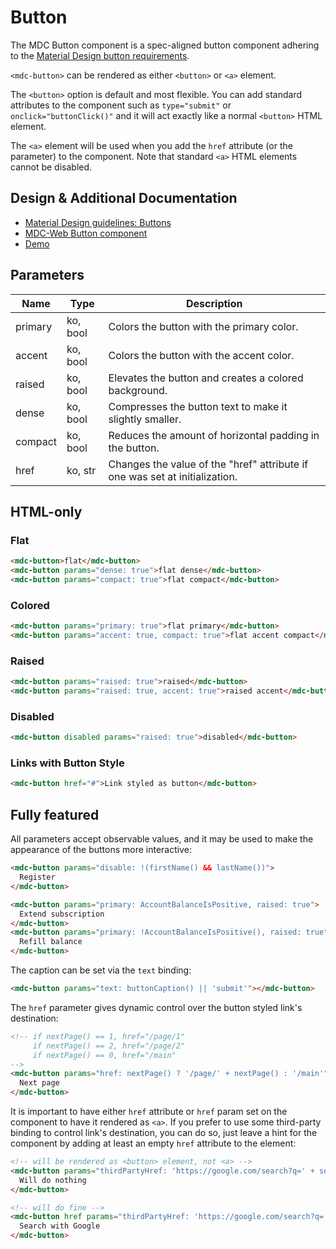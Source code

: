 # Button
The MDC Button component is a spec-aligned button component adhering to the
[Material Design button requirements](https://material.google.com/components/buttons.html).

`<mdc-button>` can be rendered as either `<button>` or `<a>` element.

The `<button>` option is default and most flexible. You can add standard
attributes to the component such as `type="submit"` or `onclick="buttonClick()"`
and it will act exactly like a normal `<button>` HTML element.

The `<a>` element will be used when you add the `href` attribute (or the parameter)
to the component. Note that standard `<a>` HTML elements cannot be disabled.

## Design & Additional Documentation

- [Material Design guidelines: Buttons](https://material.io/guidelines/components/buttons.html)
- [MDC-Web Button component](https://github.com/material-components/material-components-web/blob/master/packages/mdc-button/README.md)
- [Demo](https://anton-kachurin.github.io/mdc-knockout/demo/button.html)

## Parameters

| Name    | Type     | Description                                               |
| --------|--------- | --------------------------------------------------------- |
| primary | ko, bool | Colors the button with the primary color.                 |
| accent  | ko, bool | Colors the button with the accent color.                  |
| raised  | ko, bool | Elevates the button and creates a colored background.     |
| dense   | ko, bool | Compresses the button text to make it slightly smaller.   |
| compact | ko, bool | Reduces the amount of horizontal padding in the button.   |
| href    | ko, str  | Changes the value of the "href" attribute if one was set at initialization. |


## HTML-only

### Flat

```HTML
<mdc-button>flat</mdc-button>
<mdc-button params="dense: true">flat dense</mdc-button>
<mdc-button params="compact: true">flat compact</mdc-button>
```

### Colored

```HTML
<mdc-button params="primary: true">flat primary</mdc-button>
<mdc-button params="accent: true, compact: true">flat accent compact</mdc-button>
```

### Raised

```HTML
<mdc-button params="raised: true">raised</mdc-button>
<mdc-button params="raised: true, accent: true">raised accent</mdc-button>
```

### Disabled

```HTML
<mdc-button disabled params="raised: true">disabled</mdc-button>
```

### Links with Button Style

```HTML
<mdc-button href="#">Link styled as button</mdc-button>
```


## Fully featured

All parameters accept observable values, and it may be used to make the
appearance of the buttons more interactive:
```HTML
<mdc-button params="disable: !(firstName() && lastName())">
  Register
</mdc-button>
```

```HTML
<mdc-button params="primary: AccountBalanceIsPositive, raised: true">
  Extend subscription
</mdc-button>
<mdc-button params="primary: !AccountBalanceIsPositive(), raised: true">
  Refill balance
</mdc-button>
```

The caption can be set via the `text` binding:
```HTML
<mdc-button params="text: buttonCaption() || 'submit'"></mdc-button>
```

The `href` parameter gives dynamic control over the button styled link's
destination:
```HTML
<!-- if nextPage() == 1, href="/page/1"
     if nextPage() == 2, href="/page/2"
     if nextPage() == 0, href="/main"
-->
<mdc-button params="href: nextPage() ? '/page/' + nextPage() : '/main'">
  Next page
</mdc-button>
```

It is important to have either `href` attribute or `href` param set on the
component to have it rendered as `<a>`. If you prefer to use some third-party
binding to control link's destination, you can do so, just leave a hint for
the component by adding at least an empty `href` attribute to the element:
```HTML
<!-- will be rendered as <button> element, not <a> -->
<mdc-button params="thirdPartyHref: 'https://google.com/search?q=' + searchString()">
  Will do nothing
</mdc-button>

<!-- will do fine -->
<mdc-button href params="thirdPartyHref: 'https://google.com/search?q=' + searchString()">
  Search with Google
</mdc-button>
```
